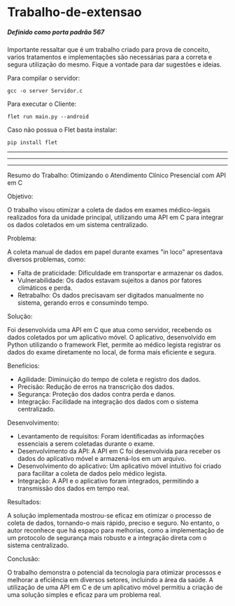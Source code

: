 # Trabalho-de-extensao

##### Definido como porta padrão 567 ###### 

Importante ressaltar que é um trabalho criado para prova de conceito, varios tratamentos e implementações são necessárias para a correta e segura utilização do mesmo.
Fique a vontade para dar sugestões e ideias.

Para compilar o servidor: 

 `gcc -o server Servidor.c`

Para executar o Cliente: 

`flet run main.py --android` 

Caso não possua o Flet basta instalar: 

`pip install flet`

-------------------------------------------------------------------------------------------------------------------
-------------------------------------------------------------------------------------------------------------------
-------------------------------------------------------------------------------------------------------------------

Resumo do Trabalho: Otimizando o Atendimento Clínico Presencial com API em C

Objetivo:

O trabalho visou otimizar a coleta de dados em exames médico-legais realizados fora da unidade principal, utilizando uma API em C para integrar os dados coletados em um sistema centralizado.

Problema:

A coleta manual de dados em papel durante exames "in loco" apresentava diversos problemas, como:
* Falta de praticidade: Dificuldade em transportar e armazenar os dados.
* Vulnerabilidade: Os dados estavam sujeitos a danos por fatores climáticos e perda.
* Retrabalho: Os dados precisavam ser digitados manualmente no sistema, gerando erros e consumindo tempo.

Solução:

Foi desenvolvida uma API em C que atua como servidor, recebendo os dados coletados por um aplicativo móvel. O aplicativo, desenvolvido em Python utilizando o framework Flet, permite ao médico legista registrar os dados do exame diretamente no local, de forma mais eficiente e segura.

Benefícios:

* Agilidade: Diminuição do tempo de coleta e registro dos dados.
* Precisão: Redução de erros na transcrição dos dados.
* Segurança: Proteção dos dados contra perda e danos.
* Integração: Facilidade na integração dos dados com o sistema centralizado.

Desenvolvimento:

* Levantamento de requisitos: Foram identificadas as informações essenciais a serem coletadas durante o exame.
* Desenvolvimento da API: A API em C foi desenvolvida para receber os dados do aplicativo móvel e armazená-los em um arquivo.
* Desenvolvimento do aplicativo: Um aplicativo móvel intuitivo foi criado para facilitar a coleta de dados pelo médico legista.
* Integração: A API e o aplicativo foram integrados, permitindo a transmissão dos dados em tempo real.

Resultados:

A solução implementada mostrou-se eficaz em otimizar o processo de coleta de dados, tornando-o mais rápido, preciso e seguro. No entanto, o autor reconhece que há espaço para melhorias, como a implementação de um protocolo de segurança mais robusto e a integração direta com o sistema centralizado.

Conclusão:

O trabalho demonstra o potencial da tecnologia para otimizar processos e melhorar a eficiência em diversos setores, incluindo a área da saúde. A utilização de uma API em C e de um aplicativo móvel permitiu a criação de uma solução simples e eficaz para um problema real.
